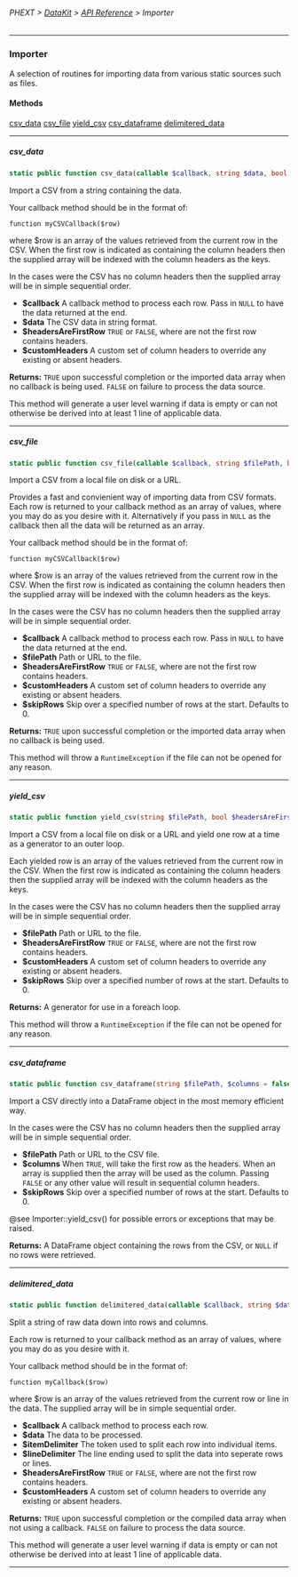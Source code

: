 ###### PHEXT > [DataKit](../README.md) > [API Reference](index.md) > Importer
------
### Importer
A selection of routines for importing data from various static sources such as files.
#### Methods
[csv_data](#csv_data)
[csv_file](#csv_file)
[yield_csv](#yield_csv)
[csv_dataframe](#csv_dataframe)
[delimitered_data](#delimitered_data)

------
##### csv_data
```php
static public function csv_data(callable $callback, string $data, bool $headersAreFirstRow = false, array $customHeaders = null) 
```
Import a CSV from a string containing the data.

Your callback method should be in the format of:

`function myCSVCallback($row)`

where $row is an array of the values retrieved from the current row in the CSV. When the first row is indicated as containing the column headers then the supplied array will be indexed with the column headers as the keys.

In the cases were the CSV has no column headers then the supplied array will be in simple sequential order.

- **$callback** A callback method to process each row. Pass in `NULL` to have the data returned at the end.
- **$data** The CSV data in string format.
- **$headersAreFirstRow** `TRUE` or `FALSE`, where are not the first row contains headers.
- **$customHeaders** A custom set of column headers to override any existing or absent headers.

**Returns:**  `TRUE` upon successful completion or the imported data array when no callback is being used. `FALSE` on failure to process the data source.

This method will generate a user level warning if data is empty or can not otherwise be derived into at least 1 line of applicable data.


------
##### csv_file
```php
static public function csv_file(callable $callback, string $filePath, bool $headersAreFirstRow = false, array $customHeaders = null, int $skipRows = 0) 
```
Import a CSV from a local file on disk or a URL.

Provides a fast and convienient way of importing data from CSV formats. Each row is returned to your callback method as an array of values, where you may do as you desire with it. Alternatively if you pass in `NULL` as the callback then all the data will be returned as an array.

Your callback method should be in the format of:

`function myCSVCallback($row)`

where $row is an array of the values retrieved from the current row in the CSV. When the first row is indicated as containing the column headers then the supplied array will be indexed with the column headers as the keys.

In the cases were the CSV has no column headers then the supplied array will be in simple sequential order.

- **$callback** A callback method to process each row. Pass in `NULL` to have the data returned at the end.
- **$filePath** Path or URL to the file.
- **$headersAreFirstRow** `TRUE` or `FALSE`, where are not the first row contains headers.
- **$customHeaders** A custom set of column headers to override any existing or absent headers.
- **$skipRows** Skip over a specified number of rows at the start. Defaults to 0.

**Returns:**  `TRUE` upon successful completion or the imported data array when no callback is being used.

This method will throw a `RuntimeException` if the file can not be opened for any reason.


------
##### yield_csv
```php
static public function yield_csv(string $filePath, bool $headersAreFirstRow = false, array $customHeaders = null, int $skipRows = 0) 
```
Import a CSV from a local file on disk or a URL and yield one row at a time as a generator to an outer loop.

Each yielded row is an array of the values retrieved from the current row in the CSV. When the first row is indicated as containing the column headers then the supplied array will be indexed with the column headers as the keys.

In the cases were the CSV has no column headers then the supplied array will be in simple sequential order.

- **$filePath** Path or URL to the file.
- **$headersAreFirstRow** `TRUE` or `FALSE`, where are not the first row contains headers.
- **$customHeaders** A custom set of column headers to override any existing or absent headers.
- **$skipRows** Skip over a specified number of rows at the start. Defaults to 0.

**Returns:**  A generator for use in a foreach loop.

This method will throw a `RuntimeException` if the file can not be opened for any reason.


------
##### csv_dataframe
```php
static public function csv_dataframe(string $filePath, $columns = false, int $skipRows = 0) 
```
Import a CSV directly into a DataFrame object in the most memory efficient way.

In the cases were the CSV has no column headers then the supplied array will be in simple sequential order.

- **$filePath** Path or URL to the CSV file.
- **$columns** When `TRUE`, will take the first row as the headers. When an array is supplied then the array will be used as the column. Passing `FALSE` or any other value will result in sequential column headers.
- **$skipRows** Skip over a specified number of rows at the start. Defaults to 0.

@see Importer::yield_csv() for possible errors or exceptions that may be raised.

**Returns:**  A DataFrame object containing the rows from the CSV, or `NULL` if no rows were retrieved.


------
##### delimitered_data
```php
static public function delimitered_data(callable $callback, string $data, string $itemDelimiter, string $lineDelimiter = '\n', bool $headersAreFirstRow = false, $customHeaders = null) 
```
Split a string of raw data down into rows and columns.

Each row is returned to your callback method as an array of values, where you may do as you desire with it.

Your callback method should be in the format of:

`function myCallback($row)`

where $row is an array of the values retrieved from the current row or line in the data. The supplied array will be in simple sequential order.

- **$callback** A callback method to process each row.
- **$data** The data to be processed.
- **$itemDelimiter** The token used to split each row into individual items.
- **$lineDelimiter** The line ending used to split the data into seperate rows or lines.
- **$headersAreFirstRow** `TRUE` or `FALSE`, where are not the first row contains headers.
- **$customHeaders** A custom set of column headers to override any existing or absent headers.

**Returns:**  `TRUE` upon successful completion or the compiled data array when not using a callback. `FALSE` on failure to process the data source.

This method will generate a user level warning if data is empty or can not otherwise be derived into at least 1 line of applicable data.


------
